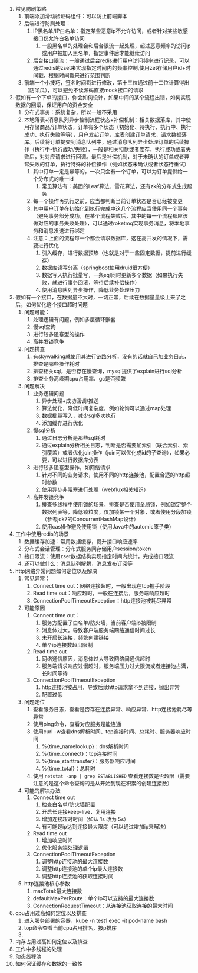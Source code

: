 1. 常见防刷策略
	1. 前端添加滑动验证码组件：可以防止前端脚本
	2. 后端进行防刷处理：
		1. IP黑名单/IP白名单：指定某些恶意ip不允许访问，或者针对某些敏感接口仅允许白名单访问
			1. 一般黑名单的处理会和后台限流一起处理，超过恶意频率的访问ip或用户被加入黑名单，指定事件后才能继续访问
		2. 后台接口限流：一般通过后台redis进行用户访问频率进行记录，可以通过redis的zset来实现指定时间内的频率控制,使用zet存储用户id+时间戳，根据时间戳来进行范围判断
	3. 前端一个小技巧，签名时间戳进行修改，第十三位通过前十二位计算得出（防呆瓜），可以避免不读源码直接mock接口的请求
2. 假如有一个下单的接口，你会如何设计，如果中间的某个流程出错，如何实现数据的回滚，保证用户的资金安全
	1. 分布式事务：系统复杂，所以一般不采用
	2. 本地落表+消息队列异步控制流程状态+补偿机制：相关数据落库，其中使用存储商品/订单状态，订单有多个状态（初始化、待执行、执行中、执行成功、执行失败等等），用户发起订单，库表创建订单请求，请求数据落库。后续将订单提交到消息队列中，通过消息队列异步处理订单的后续操作（执行中-执行成功/失败），一般是相关扣款或者库存，执行成功或者失败后，对对应请求进行回调。最后是补偿机制，对于未确认的订单或者异常失败的订单，执行特殊的补偿操作（例如状态未确认或者状态待重试）
		1. 其中订单一定是幂等的，一次只会有一个订单，可以为订单提供给一个分布式的唯一id
			1. 常见算法有：美团的Leaf算法、雪花算法，还有zk的分布式生成服务
		2. 每一个操作再执行之前，应当都判断当前订单状态是否已经被变更
		3. 其中用户订单在初始化到执行完成中这几个流程应当使用同一个事务（避免事务部分成功，在某个流程失败后，其中的每一个流程都应该做对应的事务失败处理），可以通过roketmq实现事务消息，将本地事务和消息发送进行绑定
		4. 注意：上面的流程每一个都会请求数据库，这在高并发的情况下，需要进行优化
			1. 引入缓存，进行数据预热（也就是对于一些固定数据，提前进行缓存）
			2. 数据库读写分离（springboot使用druid很方便）
			3. 数据写入执行批量写，一条sql同时更新多个数据（如果执行失败，就进行事务回滚，等待后续补偿操作）
			4. 使用消息队列异步操作，降低业务处理压力
3. 假如有一个接口，在数据量不大时，一切正常，后续在数据量量级上来了之后，如何优化这个接口超时问题
	1. 问题可能：
		1. 处理逻辑有问题，例如多层循环嵌套
		2. 慢sql查询
		3. 进行较多阻塞型的操作
		4. 高并发锁竞争
	2. 问题排查
		1. 有skywalking就使用其进行链路分析，没有的话就自己加业务日志，排查是哪些操作耗时
		2. 排查相关sql，是否存在慢查询，mysql提供了explain进行sql分析
		3. 排查业务高峰期cpu占用率、gc是否频繁
	3. 问题解决
		1. 业务逻辑问题
			1. 异步处理+成功回调/推送
			2. 算法优化，降低时间复杂度，例如轮询可以通过map处理
			3. 数据批量写入，减少sql多次执行
			4. 添加缓存进行优化
		2. 慢sql分析
			1. 通过日志分析是那些sql耗时
			2. 通过explain分析相关日志，判断是否需要加索引（联合索引、索引覆盖）或者优化join操作（join可以优化成id的子查询），如果必要，可以进行数据库分表
		3. 进行较多阻塞型操作，如网络请求
			1. 针对不同的业务请求，使用不同的http连接池，配置合适的http超时参数
			2. 使用异步非阻塞进行处理（webflux相关知识）
		4. 高并发锁竞争
			1. 排查多线程中使用锁的场景，排查是否使用全局锁，例如锁定整个数据列表等，降低锁粒度，仅加锁某一个对象，或者使用分段加锁（参考jdk7的ConcurrentHashMap设计）
			2. 使用cas操作避免使用锁（使用Java中的automic原子类）
4. 工作中使用redis的场景
	1. 数据缓存加速：常用数据缓存，提升接口响应速率
	2. 分布式会话管理：分布式服务间存储用户session/token
	3. 接口限流：使用zset数据结构实现指定时间内统计，完成接口限流
	4. 还可以做什么：消息队列解耦，消息发布订阅等
5. http网络异常问题如何定位以及解决
	1. 常见异常：
		1. Connect time out：网络连接超时，一般出现在tcp握手阶段
		2. Read time out：响应超时，一般在连接后，服务端响应超时
		3. ConnectionPoolTimeoutException：http连接池被耗尽异常
	2. 可能原因
		1. Connect time out：
			1. 服务方配置了白名单/防火墙，当前客户端ip被限制
			2. 消息体过大，导致客户端服务端网络通信时间过长
			3. 未开启长连接，频繁创建链接
			4. 单个ip连接数超出限制
		2. Read time out
			1. 网络通信原因，消息体过大导致网络间通信超时
			2. 服务端请求响应过慢超时，服务端压力过大限流或者连接池占满，长时间等待
		3. ConnectionPoolTimeoutException
			1. http连接池被占用，导致后续http请求拿不到连接，抛出异常
			2. 配置过低
	3. 问题定位
		1. 查看服务日志，查看是否存在连接异常、响应异常、http连接池耗尽等异常
		2. 使用ping命令，查看对应服务是能连通
		3. 使用curl -w查看dns解析时间、tcp连接时间、总耗时、服务器响应时间
			1. %{time_namelookup}：dns解析时间
			2. %{time_connect}：tcp连接时间
			3. %{time_starttransfer}：服务器响应时间
			4. %{time_total}：总耗时
		4. 使用 `netstat -anp | grep ESTABLISHED` 查看连接数是否超限（需要注意的是这个命令查询的是从开始到现在积累的创建连接数）
	4. 可能的解决办法
		1. Connect time out
			1. 检查白名单/防火墙配置  
			2. 开启长连接keep-live，复用连接  
			3. 增加连接超时时间（如从 1s 改为 5s）
			4. 有可能是ip达到连接最大限度（可以通过增加ip来解决）
		2.  Read time out
			1. 增加响应时间
			2. 优化服务端处理逻辑
		3. ConnectionPoolTimeoutException
			1. 调整http连接池的最大连接数
			2. 调整http连接池的单个ip最大连接数
			3. 调整http连接池的获取连接时间
	5. http连接池核心参数
		1. maxTotal:最大连接数
		2. defaultMaxPerRoute：单个ip可以支持的最大连接数
		3. ConnectionRequestTimeout：从连接池获取连接的最大时间
6. cpu占用过高如何定位以及排查
	1. 进入服务部署的容器，kube -n test1 exec -it pod-name bash
	2. top命令查看当前cpu占用排名，按p排序
	3. 
7. 内存占用过高如何定位以及排查
8. 工作中多线程的处理
9. 动态线程池
10. 如何保证缓存和数据的一致性
